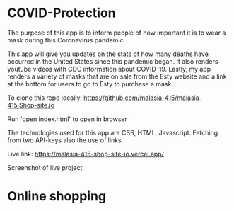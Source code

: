 # COVID-Protection
The purpose of this app is to inform people of how important it is to wear a mask during this Coronavirus pandemic. 

This app will give you updates on the stats of how many deaths have occurred in the United States since this pandemic began. It also renders youtube videos with CDC information about COVID-19. Lastly, my app renders a variety of masks that are on sale from the Esty website and a link at the bottom for users to go to Esty to purchase a mask.

To clone this repo locally: 
https://github.com/malasia-415/malasia-415.Shop-site.io

Run 'open index.html' to open in browser

The technologies used for this app are CSS, HTML, Javascript. Fetching from two API-keys also the use of links. 

Live link: https://malasia-415-shop-site-io.vercel.app/

Screenshot of live project:


# Online shopping 
